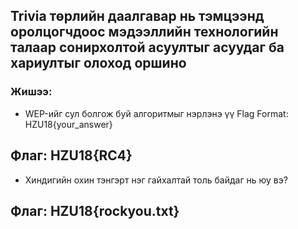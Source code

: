 ## Trivia төрлийн даалгавар нь тэмцээнд оролцогчдоос мэдээллийн технологийн талаар сонирхолтой асуултыг асуудаг ба хариултыг олоход оршино

### Жишээ:

- WEP-ийг сул болгож буй алгоритмыг нэрлэнэ үү Flag Format: HZU18{your_answer}

## Флаг: HZU18{RC4}

- Хиндигийн охин тэнгэрт нэг гайхалтай толь байдаг нь юу вэ?

## Флаг: HZU18{rockyou.txt}
